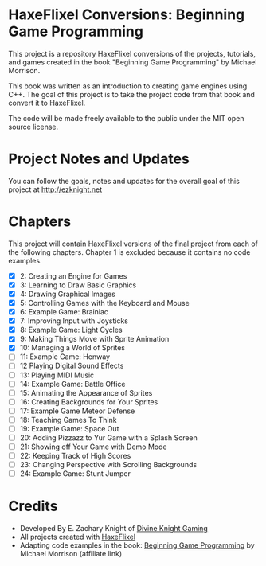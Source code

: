 # HaxeFlixel Conversions: Beginning Game Programming

This project is a repository HaxeFlixel conversions of the projects, tutorials, and games created in the book "Beginning Game Programming" by Michael Morrison. 

This book was written as an introduction to creating game engines using C++. The goal of this project is to take the project code from that book and convert it to HaxeFlixel.

The code will be made freely available to the public under the MIT open source license.

# Project Notes and Updates
You can follow the goals, notes and updates for the overall goal of this project at  http://ezknight.net

# Chapters

This project will contain HaxeFlixel versions of the final project from each of the following chapters. Chapter 1 is excluded because it contains no code examples.

- [X] 2: Creating an Engine for Games
- [X] 3: Learning to Draw Basic Graphics
- [X] 4: Drawing Graphical Images
- [X] 5: Controlling Games with the Keyboard and Mouse
- [X] 6: Example Game: Brainiac
- [X] 7: Improving Input with Joysticks
- [X] 8: Example Game: Light Cycles
- [X] 9: Making Things Move with Sprite Animation
- [X] 10: Managing a World of Sprites
- [ ] 11: Example Game: Henway
- [ ] 12 Playing Digital Sound Effects
- [ ] 13: Playing MIDI Music
- [ ] 14: Example Game: Battle Office
- [ ] 15: Animating the Appearance of Sprites
- [ ] 16: Creating Backgrounds for Your Sprites
- [ ] 17: Example Game Meteor Defense
- [ ] 18: Teaching Games To Think
- [ ] 19: Example Game: Space Out
- [ ] 20: Adding Pizzazz to Yur Game with a Splash Screen
- [ ] 21: Showing off Your Game with Demo Mode
- [ ] 22: Keeping Track of High Scores
- [ ] 23: Changing Perspective with Scrolling Backgrounds
- [ ] 24: Example Game: Stunt Jumper

# Credits

- Developed By E. Zachary Knight of [Divine Knight Gaming](http://divineknightgaming.com)
- All projects created with [HaxeFlixel](https://haxeflixel.com/)
- Adapting code examples in the book: [Beginning Game Programming](https://amzn.to/3kOgR8x) by Michael Morrison (affiliate link)
